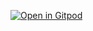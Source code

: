 [![Open in Gitpod](https://gitpod.io/button/open-in-gitpod.svg)](https://gitpod.io/#https://github.com/okta-10/personal-gitpot.git)
